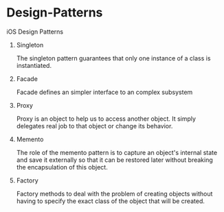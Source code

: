 # Design-Patterns
iOS Design Patterns


1. Singleton 

   The singleton pattern guarantees that only one instance of a class is instantiated.
   
2. Facade
   
   Facade defines an simpler interface to an complex subsystem
   
3. Proxy

    Proxy is an object to help us to access another object. It simply delegates real job to that
    object or change its behavior.
   
4. Memento 

    The role of the memento pattern is to capture an object's internal state and save it externally 
    so that it can be restored later without breaking the encapsulation of this object.
    
5. Factory

    Factory methods to deal with the problem of creating objects without having to specify the exact 
    class of the object that will be created.

